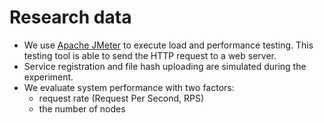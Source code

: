 # Research data

- We use [Apache JMeter](https://jmeter.apache.org/) to execute load and performance testing. This testing tool is able to send the HTTP request to a web server. 
- Service registration and file hash uploading are simulated during the experiment. 
- We evaluate system performance with two factors: 
  - request rate (Request Per Second, RPS) 
  - the number of nodes
